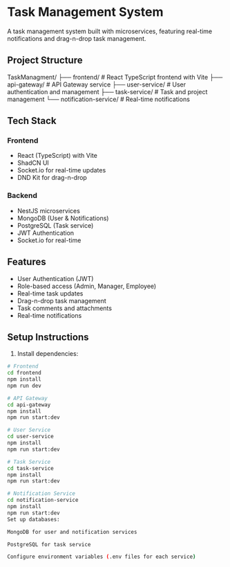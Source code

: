 # Task Management System

A task management system built with microservices, featuring real-time notifications and drag-n-drop task management.

## Project Structure

TaskManagment/
├── frontend/               # React TypeScript frontend with Vite
├── api-gateway/           # API Gateway service
├── user-service/         # User authentication and management
├── task-service/        # Task and project management
└── notification-service/ # Real-time notifications
## Tech Stack

### Frontend
- React (TypeScript) with Vite
- ShadCN UI
- Socket.io for real-time updates
- DND Kit for drag-n-drop

### Backend
- NestJS microservices
- MongoDB (User & Notifications)
- PostgreSQL (Task service)
- JWT Authentication
- Socket.io for real-time

## Features
- User Authentication (JWT)
- Role-based access (Admin, Manager, Employee)
- Real-time task updates
- Drag-n-drop task management
- Task comments and attachments
- Real-time notifications

## Setup Instructions

1. Install dependencies:
```bash
# Frontend
cd frontend
npm install
npm run dev

# API Gateway
cd api-gateway
npm install
npm run start:dev

# User Service
cd user-service
npm install
npm run start:dev

# Task Service
cd task-service
npm install
npm run start:dev

# Notification Service
cd notification-service
npm install
npm run start:dev
Set up databases:

MongoDB for user and notification services

PostgreSQL for task service

Configure environment variables (.env files for each service)